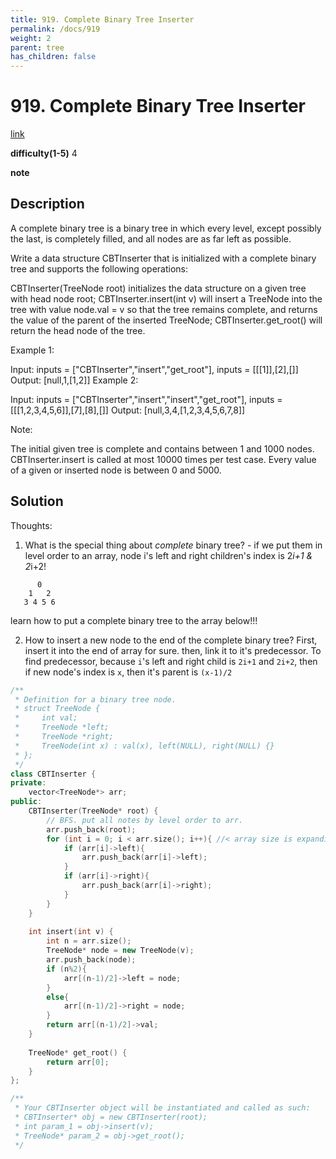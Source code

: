 ```yaml
---
title: 919. Complete Binary Tree Inserter
permalink: /docs/919
weight: 2
parent: tree
has_children: false
---
```

# 919. Complete Binary Tree Inserter
[link](https://leetcode.com/problems/complete-binary-tree-inserter/)

**difficulty(1-5)**
4

**note**

## Description
A complete binary tree is a binary tree in which every level, except possibly the last, is completely filled, and all nodes are as far left as possible.

Write a data structure CBTInserter that is initialized with a complete binary tree and supports the following operations:

CBTInserter(TreeNode root) initializes the data structure on a given tree with head node root;
CBTInserter.insert(int v) will insert a TreeNode into the tree with value node.val = v so that the tree remains complete, and returns the value of the parent of the inserted TreeNode;
CBTInserter.get_root() will return the head node of the tree.
 

Example 1:

Input: inputs = ["CBTInserter","insert","get_root"], inputs = [[[1]],[2],[]]
Output: [null,1,[1,2]]
Example 2:

Input: inputs = ["CBTInserter","insert","insert","get_root"], inputs = [[[1,2,3,4,5,6]],[7],[8],[]]
Output: [null,3,4,[1,2,3,4,5,6,7,8]]
 

Note:

The initial given tree is complete and contains between 1 and 1000 nodes.
CBTInserter.insert is called at most 10000 times per test case.
Every value of a given or inserted node is between 0 and 5000.
 

## Solution
Thoughts:
1. What is the special thing about *complete* binary tree? - if we put them in level order to an array, node i's left and right children's index is 2*i+1 & 2*i+2!

```
      0
    1   2
   3 4 5 6
```
learn how to put a complete binary tree to the array below!!!

2. How to insert a new node to the end of the complete binary tree?
 First, insert it into the end of array for sure. then, link it to it's predecessor. 
 To find predecessor, because `i`'s left and right child is `2i+1` and `2i+2`, then if new node's index is `x`, then it's parent is `(x-1)/2`


```c++
/**
 * Definition for a binary tree node.
 * struct TreeNode {
 *     int val;
 *     TreeNode *left;
 *     TreeNode *right;
 *     TreeNode(int x) : val(x), left(NULL), right(NULL) {}
 * };
 */
class CBTInserter {
private:
    vector<TreeNode*> arr;
public:
    CBTInserter(TreeNode* root) {
        // BFS. put all notes by level order to arr.
        arr.push_back(root);
        for (int i = 0; i < arr.size(); i++){ //< array size is expanding!!!
            if (arr[i]->left){
                arr.push_back(arr[i]->left);
            }
            if (arr[i]->right){
                arr.push_back(arr[i]->right);
            }
        }
    }
    
    int insert(int v) {
        int n = arr.size();
        TreeNode* node = new TreeNode(v);
        arr.push_back(node);
        if (n%2){
            arr[(n-1)/2]->left = node;
        }
        else{
            arr[(n-1)/2]->right = node;
        }
        return arr[(n-1)/2]->val;
    }
    
    TreeNode* get_root() {
        return arr[0];
    }
};

/**
 * Your CBTInserter object will be instantiated and called as such:
 * CBTInserter* obj = new CBTInserter(root);
 * int param_1 = obj->insert(v);
 * TreeNode* param_2 = obj->get_root();
 */
```